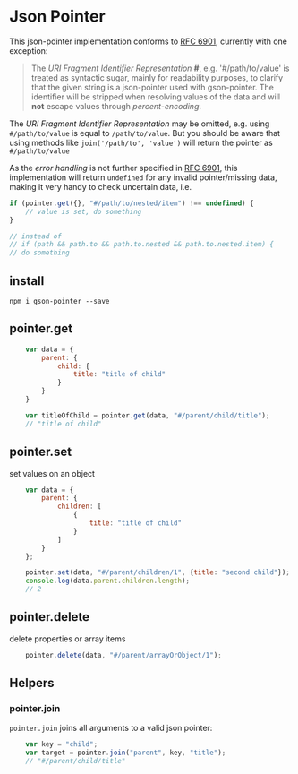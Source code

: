 # Json Pointer

This json-pointer implementation conforms to [RFC 6901](https://tools.ietf.org/html/rfc6901), currently with one
exception:

> The _URI Fragment Identifier Representation_ **#**, e.g. '#/path/to/value' is treated as syntactic sugar, mainly for
> readability purposes, to clarify that the given string is a json-pointer used with gson-pointer. The identifier will
> be stripped when resolving values of the data and will **not** escape values through _percent-encoding_.

The _URI Fragment Identifier Representation_ may be omitted, e.g. using `#/path/to/value` is equal to `/path/to/value`.
But you should be aware that using methods like `join('/path/to', 'value')` will return the pointer as `#/path/to/value`

As the _error handling_ is not further specified in [RFC 6901](https://tools.ietf.org/html/rfc6901), this implementation
will return `undefined` for any invalid pointer/missing data, making it very handy to check uncertain data, i.e.

```js
if (pointer.get({}, "#/path/to/nested/item") !== undefined) {
	// value is set, do something
}

// instead of
// if (path && path.to && path.to.nested && path.to.nested.item) {
// do something
```


## install

`npm i gson-pointer --save`


## pointer.get

```js
	var data = {
		parent: {
			child: {
				title: "title of child"
			}
		}
	}

	var titleOfChild = pointer.get(data, "#/parent/child/title");
	// "title of child"
```


## pointer.set

set values on an object

```js
	var data = {
		parent: {
			children: [
				{
					title: "title of child"
				}
			]
		}
	};

	pointer.set(data, "#/parent/children/1", {title: "second child"});
	console.log(data.parent.children.length);
	// 2
```


## pointer.delete

delete properties or array items

```js
	pointer.delete(data, "#/parent/arrayOrObject/1");
```


## Helpers

### pointer.join

`pointer.join` joins all arguments to a valid json pointer:

```js
	var key = "child";
	var target = pointer.join("parent", key, "title");
	// "#/parent/child/title"
```
